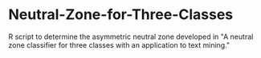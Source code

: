 # Neutral-Zone-for-Three-Classes
R script to determine the asymmetric neutral zone developed in "A neutral zone classifier for three classes with an application to text mining."
